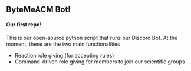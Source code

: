 ## ByteMeACM Bot!
#### Our first repo!

This is our open-source python script that runs our Discord Bot.
At the moment, these are the two main functionalities
- Reaction role giving (for accepting rules)
- Command-driven role giving for members to join our scientific groups
